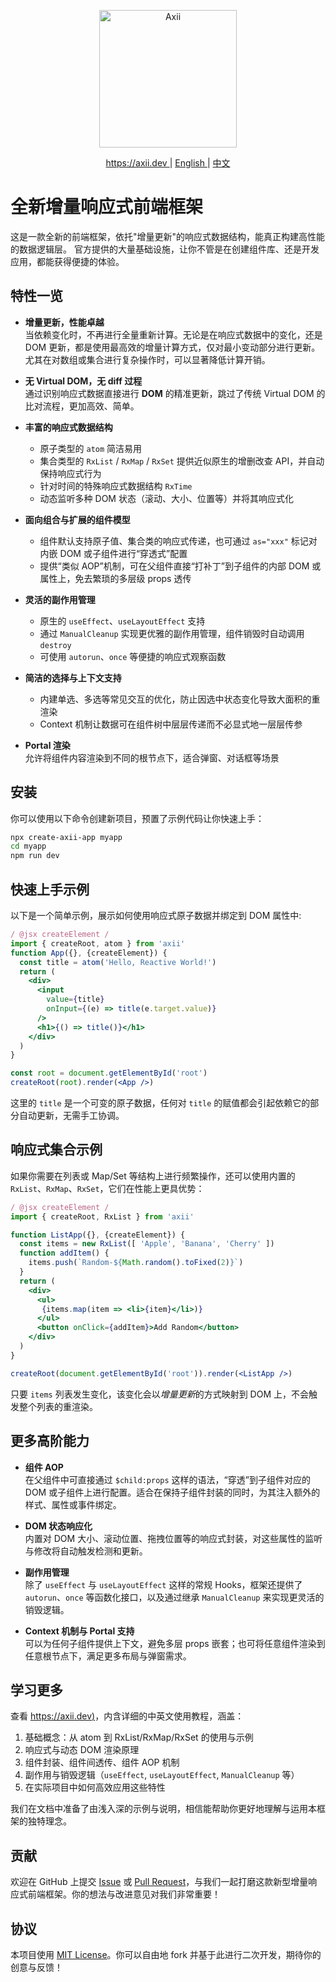 <p align="center">
  <img src="https://axii.dev/logos/axii-logo-bg-black.svg" height="220" alt="Axii" />
</p>

<p align="center">
  <a href="https://axii.dev">
    https://axii.dev
  </a>
  <span>|</span>
  <a href="https://github.com/axiijs/axii/README.md">
    English
  </a>
  <span>|</span>
  <a href="https://github.com/axiijs/axii/README.zh_cn.md">
    中文
  </a>
</p>

# 全新增量响应式前端框架

这是一款全新的前端框架，依托"增量更新"的响应式数据结构，能真正构建高性能的数据逻辑层。
官方提供的大量基础设施，让你不管是在创建组件库、还是开发应用，都能获得便捷的体验。

## 特性一览

- **增量更新，性能卓越**  
  当依赖变化时，不再进行全量重新计算。无论是在响应式数据中的变化，还是 DOM 更新，都是使用最高效的增量计算方式，仅对最小变动部分进行更新。尤其在对数组或集合进行复杂操作时，可以显著降低计算开销。

- **无 Virtual DOM，无 diff 过程**  
  通过识别响应式数据直接进行 **DOM** 的精准更新，跳过了传统 Virtual DOM 的比对流程，更加高效、简单。

- **丰富的响应式数据结构**  
  - 原子类型的 `atom` 简洁易用  
  - 集合类型的 `RxList` / `RxMap` / `RxSet` 提供近似原生的增删改查 API，并自动保持响应式行为  
  - 针对时间的特殊响应式数据结构 `RxTime`  
  - 动态监听多种 DOM 状态（滚动、大小、位置等）并将其响应式化

- **面向组合与扩展的组件模型**  
  - 组件默认支持原子值、集合类的响应式传递，也可通过 `as="xxx"` 标记对内嵌 DOM 或子组件进行“穿透式”配置  
  - 提供“类似 AOP”机制，可在父组件直接“打补丁”到子组件的内部 DOM 或属性上，免去繁琐的多层级 props 透传

- **灵活的副作用管理**  
  - 原生的 `useEffect`、`useLayoutEffect` 支持  
  - 通过 `ManualCleanup` 实现更优雅的副作用管理，组件销毁时自动调用 `destroy`  
  - 可使用 `autorun`、`once` 等便捷的响应式观察函数

- **简洁的选择与上下文支持**  
  - 内建单选、多选等常见交互的优化，防止因选中状态变化导致大面积的重渲染  
  - Context 机制让数据可在组件树中层层传递而不必显式地一层层传参

- **Portal 渲染**  
  允许将组件内容渲染到不同的根节点下，适合弹窗、对话框等场景

## 安装

你可以使用以下命令创建新项目，预置了示例代码让你快速上手：

```bash
npx create-axii-app myapp
cd myapp
npm run dev
```

## 快速上手示例

以下是一个简单示例，展示如何使用响应式原子数据并绑定到 DOM 属性中:
```jsx
/ @jsx createElement /
import { createRoot, atom } from 'axii'
function App({}, {createElement}) {
  const title = atom('Hello, Reactive World!')
  return (
    <div>
      <input
        value={title}
        onInput={(e) => title(e.target.value)}
      />
      <h1>{() => title()}</h1>
    </div>
  )
}

const root = document.getElementById('root')
createRoot(root).render(<App />)
```
这里的 `title` 是一个可变的原子数据，任何对 `title` 的赋值都会引起依赖它的部分自动更新，无需手工协调。

## 响应式集合示例

如果你需要在列表或 Map/Set 等结构上进行频繁操作，还可以使用内置的 `RxList`、`RxMap`、`RxSet`，它们在性能上更具优势：

```jsx
/ @jsx createElement /
import { createRoot, RxList } from 'axii'

function ListApp({}, {createElement}) {
  const items = new RxList([ 'Apple', 'Banana', 'Cherry' ])
  function addItem() {
    items.push(`Random-${Math.random().toFixed(2)}`)
  }
  return (
    <div>
      <ul>
       {items.map(item => <li>{item}</li>)}
      </ul>
      <button onClick={addItem}>Add Random</button>
    </div>
  )
}

createRoot(document.getElementById('root')).render(<ListApp />)
```


只要 `items` 列表发生变化，该变化会以*增量更新*的方式映射到 DOM 上，不会触发整个列表的重渲染。

## 更多高阶能力

- **组件 AOP**  
  在父组件中可直接通过 `$child:props` 这样的语法，“穿透”到子组件对应的 DOM 或子组件上进行配置。适合在保持子组件封装的同时，为其注入额外的样式、属性或事件绑定。

- **DOM 状态响应化**  
  内置对 DOM 大小、滚动位置、拖拽位置等的响应式封装，对这些属性的监听与修改将自动触发检测和更新。

- **副作用管理**  
  除了 `useEffect` 与 `useLayoutEffect` 这样的常规 Hooks，框架还提供了 `autorun`、`once` 等函数化接口，以及通过继承 `ManualCleanup` 来实现更灵活的销毁逻辑。

- **Context 机制与 Portal 支持**  
  可以为任何子组件提供上下文，避免多层 props 嵌套；也可将任意组件渲染到任意根节点下，满足更多布局与弹窗需求。

## 学习更多

查看 [https://axii.dev)](https://axii.dev)，内含详细的中英文使用教程，涵盖：

1. 基础概念：从 atom 到 RxList/RxMap/RxSet 的使用与示例
2. 响应式与动态 DOM 渲染原理
3. 组件封装、组件间透传、组件 AOP 机制
4. 副作用与销毁逻辑（`useEffect`, `useLayoutEffect`, `ManualCleanup` 等）
5. 在实际项目中如何高效应用这些特性

我们在文档中准备了由浅入深的示例与说明，相信能帮助你更好地理解与运用本框架的独特理念。

## 贡献

欢迎在 GitHub 上提交 [Issue](https://github.com/axiijs/axii/issues) 或 [Pull Request](https://github.com/axiijs/axii/pulls)，与我们一起打磨这款新型增量响应式前端框架。你的想法与改进意见对我们非常重要！

## 协议

本项目使用 [MIT License](./LICENSE)。你可以自由地 fork 并基于此进行二次开发，期待你的创意与反馈！
